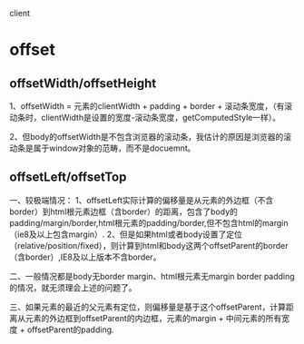 
client




# offset

## offsetWidth/offsetHeight
1、offsetWidth = 元素的clientWidth + padding + border  + 滚动条宽度，（有滚动条时，clientWidth是设置的宽度-滚动条宽度，getComputedStyle一样）。

2、但body的offsetWidth是不包含浏览器的滚动条，我估计的原因是浏览器的滚动条是属于window对象的范畴，而不是docuemnt。

## offsetLeft/offsetTop
一、较极端情况：
  1、offsetLeft实际计算的偏移量是从元素的外边框（不含border）到html根元素边框（含border）的距离，包含了body的padding/margin/border,html根元素的padding/border,但不包含html的margin（ie8及以上包含margin）.
2、但是如果html或者body设置了定位（relative/position/fixed），则计算到html和body这两个offsetParent的border（含border）,IE8及以上版本不含border。

二、一般情况都是body无border margin、html根元素无margin border padding的情况，就无须理会上述的问题了。

三、如果元素的最近的父元素有定位，则偏移量是基于这个offsetParent，计算距离从元素的外边框到offsetParent的内边框，元素的margin + 中间元素的所有宽度 + offsetParent的padding.
